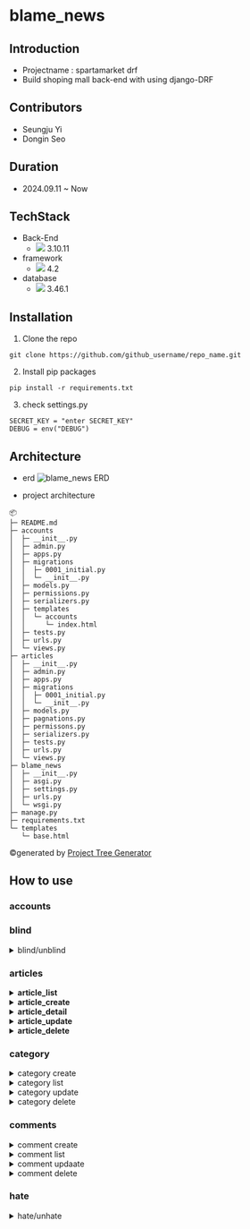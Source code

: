 
# blame_news

## Introduction
- Projectname : spartamarket drf
- Build shoping mall back-end with using django-DRF
 
## Contributors
- Seungju Yi
- Dongin Seo

## Duration
- 2024.09.11 ~ Now

## TechStack
- Back-End
  - <img src="https://img.shields.io/badge/python-3776AB?style=for-the-badge&logo=python&logoColor=white"> 3.10.11
- framework
  - <img src="https://img.shields.io/badge/django-092E20?style=for-the-badge&logo=django&logoColor=white"> 4.2
- database
  - <img src="https://img.shields.io/badge/sqlite-003B57?style=for-the-badge&logo=sqlite&logoColor=white"> 3.46.1


## Installation
1. Clone the repo
```
git clone https://github.com/github_username/repo_name.git
```
2. Install pip packages
```
pip install -r requirements.txt
```
3. check settings.py
```
SECRET_KEY = "enter SECRET_KEY"
DEBUG = env("DEBUG")
```

## Architecture
- erd
![blame_news ERD](https://github.com/user-attachments/assets/d76c971f-bd32-46d4-a193-141a8009e8ca)

- project architecture
```
📦 
├─ README.md
├─ accounts
│  ├─ __init__.py
│  ├─ admin.py
│  ├─ apps.py
│  ├─ migrations
│  │  ├─ 0001_initial.py
│  │  └─ __init__.py
│  ├─ models.py
│  ├─ permissions.py
│  ├─ serializers.py
│  ├─ templates
│  │  └─ accounts
│  │     └─ index.html
│  ├─ tests.py
│  ├─ urls.py
│  └─ views.py
├─ articles
│  ├─ __init__.py
│  ├─ admin.py
│  ├─ apps.py
│  ├─ migrations
│  │  ├─ 0001_initial.py
│  │  └─ __init__.py
│  ├─ models.py
│  ├─ pagnations.py
│  ├─ permissons.py
│  ├─ serializers.py
│  ├─ tests.py
│  ├─ urls.py
│  └─ views.py
├─ blame_news
│  ├─ __init__.py
│  ├─ asgi.py
│  ├─ settings.py
│  ├─ urls.py
│  └─ wsgi.py
├─ manage.py
├─ requirements.txt
└─ templates
   └─ base.html
```
©generated by [Project Tree Generator](https://woochanleee.github.io/project-tree-generator)


## How to use

### accounts

### blind

<details>
    <summary>blind/unblind</summary>
    <div markdown="1">

   - endpoint : api/v1/accounts/<username>/blind/
   - method : POST
   - input in header
     - Required: access_token
   - input in body
     - Required: content

   </div>
  </details>
  
### articles

<details>
    <summary><b>article_list</b></summary>
    <div markdown="1">

   - endpoint : api/v1/articles/
   - method : GET
   - response
     - title,content(max length=50),
       reporter,created_at,updated_at,image,
       hits,hate(count),comment(count)

   </div>
  </details>

  <details>
    <summary><b>article_create</b></summary>
    <div markdown="1">

   - endpoint : api/v1/articles/
   - method : POST
   - request header
     - Authorization,Content-type
   - request
     - title,content,created_at,
        updated_at,image
       
   </div>
  </details>

<details>
    <summary><b>article_detail</b></summary>
    <div markdown="1">

   - endpoint : api/v1/articles/&#60;int:pk>/
   - method : GET
   - response
     - title,content,reporter,created_at,
       updated_at,image,hits,hate(count),
       comment(count)
       
   </div>
  </details>

<details>
    <summary><b>article_update</b></summary>
    <div markdown="1">

   - endpoint : api/v1/articles/&#60;int:pk>/
   - method : PUT
   - request header
     - Authorization,Content-type
   - request
     - title,content,updated_at,image
       
   </div>
  </details>

<details>
    <summary><b>article_delete</b></summary>
    <div markdown="1">

   - endpoint : api/v1/articles/&#60;int:pk>/
   - method : DELETE
   - request header
     - Authorization
   
       
   </div>
  </details>
  
### category

<details>
    <summary>category create</summary>
    <div markdown="1">

   - endpoint : api/v1/articles/category/
   - method : POST
   - input in header
     - Required: access_token
   - input in body
     - Required: category_name

   </div>
  </details>
<details>
    <summary>category list</summary>
    <div markdown="1">

   - endpoint :  api/v1/articles/category/
   - method : GET
   - input in header
     - Required: access_token
   - input in body
     - Required: No need

   </div>
  </details>

  <details>
    <summary>category update</summary>
    <div markdown="1">

   - endpoint : api/v1/articles/category/&#60;int:category_pk/
   - method : PUT
   - input in header
     - Required: access_token
   - input in body
     - Required: changed category_name

   </div>
  </details>
    <details>
    <summary>category delete</summary>
    <div markdown="1">

   - endpoint : api/v1/articles/category/&#60;int:category_pk/
   - method : DELETE
   - input in header
     - Required: access_token
   - input in body
     - Required: No need

   </div>
  </details>

### comments

<details>
    <summary>comment create</summary>
    <div markdown="1">

   - endpoint : api/v1/articles/&#60;int:pk>/comment/
   - method : POST
   - input in header
     - Required: No need
   - input in body
     - Required: content

   </div>
  </details>
<details>
    <summary>comment list</summary>
    <div markdown="1">

   - endpoint : api/v1/articles/&#60;int:pk>/comment/
   - method : GET
   - input in header
     - Required: access_token
   - input in body
     - Required: No need

   </div>
  </details>

  <details>
    <summary>comment updaate</summary>
    <div markdown="1">

   - endpoint : api/v1/articles/comment/&#60;int:comment_pk>/
   - method : PUT
   - input in header
     - Required: access_token
   - input in body
     - Required: changed content

   </div>
  </details>
    <details>
    <summary>comment delete</summary>
    <div markdown="1">

   - endpoint : api/v1/articles/comment/&#60;int:comment_pk>/
   - method : DELETE
   - input in header
     - Required: access_token
   - input in body
     - Required: No need

   </div>
  </details>
  
  ### hate
<details>
    <summary>hate/unhate</summary>
    <div markdown="1">

   - endpoint :api/v1/articles/<int:pk>/hate/
   - method : POST
   - input in header
     - Required: access_token
   - input in body
     - Required: content

   </div>
  </details>

